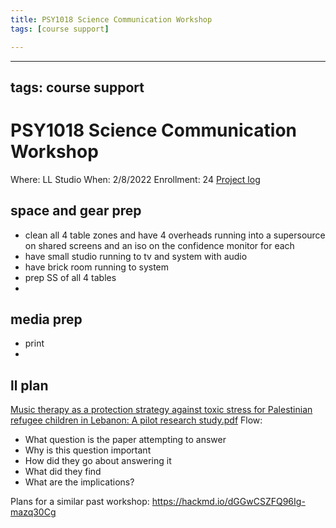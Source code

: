 ```yaml
---
title: PSY1018 Science Communication Workshop
tags: [course support]

---
```


---
tags: course support
---
# PSY1018 Science Communication Workshop

Where: LL Studio
When: 2/8/2022
Enrollment: 24
[Project log](https://docs.google.com/document/d/15ltY9tpQTvmbSvwC_Rc0oYXS8QHoFBI9lJ1r60PepKc/edit#)


## space and gear prep

* clean all 4 table zones and have 4 overheads running into a supersource on shared screens and an iso on the confidence monitor for each
* have small studio running to tv and system with audio
* have brick room running to system
* prep SS of all 4 tables
* 

## media prep

* print 
* 
## ll plan

[Music therapy as a protection strategy against toxic stress for Palestinian refugee children in Lebanon: A pilot research study.pdf](https://drive.google.com/file/d/1G-Xhs4e3vvpaPnIG2Pp6SxVYd1EkV-ew/view?usp=sharing)
Flow:
* What question is the paper attempting to answer
* Why is this question important
* How did they go about answering it
* What did they find
* What are the implications?

Plans for a similar past workshop: https://hackmd.io/dGGwCSZFQ96Ig-mazq30Cg